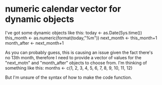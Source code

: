 
# numeric calendar vector for dynamic objects

I've got some dynamic objects like this:
today <- as.Date(Sys.time())
this_month <- as.numeric(format(today,"%m"))
next_month <- this_month+1
month_after <- next_month+1 

As you can probably guess, this is causing an issue given the fact there's no 13th month, therefore I need to provide a vector of values for the "next_motn" and "month_after" objects to choose from.
I'm thinking of something like this:
months <- c(1, 2, 3, 4, 5, 6, 7, 8, 9, 10, 11, 12)

But I'm unsure of the syntax of how to make the code function.

        